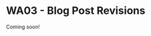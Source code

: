 # WA03 - Blog Post Revisions

Coming soon!

<!--

3. Ultimately in the third assignment ([WA03](WA03-BlogPostRevision.md)), you will revise your post based on that feedback and post it on a public-facing blog. Posting your writing publicly should encourage careful thought and precise writing.  It can also provide evidence of your knowledge and abilities to prospective employers and/or graduate programs.

- Revise based on peer reviews
- Create a blog
  - describe its purpose
  - make your post
- Add to WiD Repo
  - Organize
  - Folder for 491
    - PDF of post
    - put link in README in 491 folder
-->